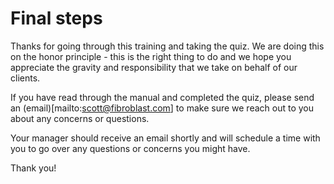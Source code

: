 # Final steps

Thanks for going through this training and taking the quiz. We are doing this on the honor principle - this is the right thing to do and we hope you appreciate the gravity and responsibility that we take on behalf of our clients.


If you have read through the manual and completed the quiz, please send an (email)[mailto:scott@fibroblast.com] to make sure we reach out to you about any concerns or questions.

Your manager should receive an email shortly and will schedule a time with you to go over any questions or concerns you might have.

Thank you!
